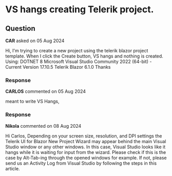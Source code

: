 # VS hangs creating Telerik project.

## Question

**CAR** asked on 05 Aug 2024

Hi, I'm trying to create a new project using the telerik blazor project template. When I click the Create button, VS hangs and nothing is created. Using: DOTNET 8 Microsoft Visual Studio Community 2022 (64-bit) - Current Version 17.10.5 Telerik Blazor 6.1.0 Thanks

### Response

**CARLOS** commented on 05 Aug 2024

meant to write VS Hangs,

### Response

**Nikola** commented on 08 Aug 2024

Hi Carlos, Depending on your screen size, resolution, and DPI settings the Telerik UI for Blazor New Project Wizard may appear behind the main Visual Studio window or any other windows. In this case, Visual Studio looks like it hangs while it is waiting for input from the wizard. Please check if this is the case by Alt-Tab-ing through the opened windows for example. If not, please send us an Activity Log from Visual Studio by following the steps in this article.
